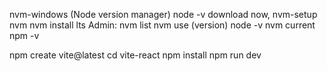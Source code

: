 nvm-windows (Node version manager)
node -v
download now, nvm-setup
nvm
nvm install lts
Admin: 
nvm list
nvm use (version)
node -v
nvm current
npm -v

npm create vite@latest
cd vite-react
npm install
npm run dev
